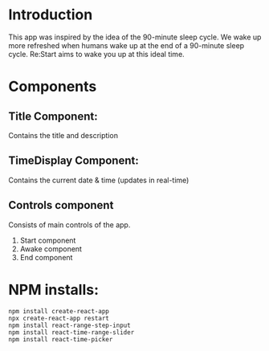 # Introduction
This app was inspired by the idea of the 90-minute sleep cycle. We wake up more refreshed when humans wake up at the end of a 90-minute sleep cycle.
Re:Start aims to wake you up at this ideal time.

# Components

## Title Component:
Contains the title and description

## TimeDisplay Component:
Contains the current date & time (updates in real-time)

## Controls component
Consists of main controls of the app.
1. Start component
2. Awake component
3. End component


# NPM installs:
```
npm install create-react-app
npx create-react-app restart
npm install react-range-step-input
npm install react-time-range-slider
npm install react-time-picker
```
